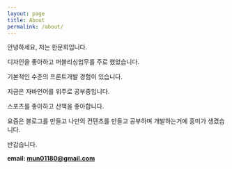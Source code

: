 ```yaml
---
layout: page
title: About
permalink: /about/
---
```


안녕하세요, 저는 한문희입니다.

디자인을 좋아하고 퍼블리싱업무를 주로 했었습니다.

기본적인 수준의 프론트개발 경험이 있습니다.

지금은 자바언어를 위주로 공부중입니다.

스포츠를 좋아하고 산책을 좋아합니다.

요즘은 블로그를 만들고 나만의 컨텐츠를 만들고 공부하며 개발하는거에 흥미가 생겼습니다.

반갑습니다.

**email: mun01180@gmail.com**


